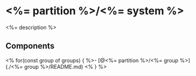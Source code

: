 # <%= partition %>/<%= system %>

<%= description %>

## Components

<% for(const group of groups) { %>- [@<%= partition %>/<%= group %>](./<%= group %>/README.md) 
<% } %>
